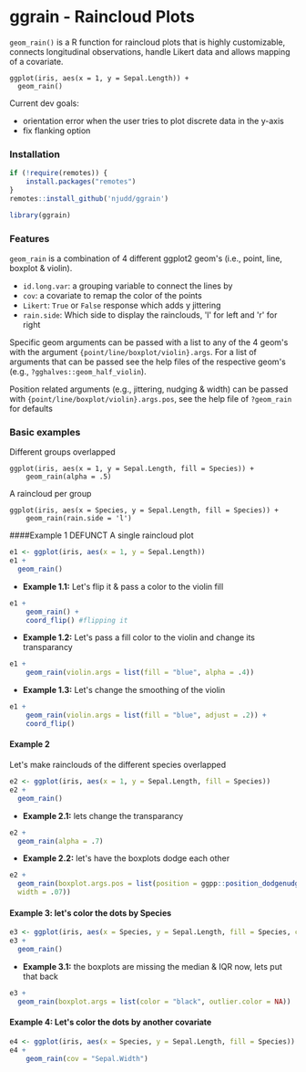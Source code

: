 # ggrain - Raincloud Plots

`geom_rain()` is a R function for raincloud plots that is highly customizable, connects longitudinal observations, handle Likert data and allows mapping of a covariate.

```
ggplot(iris, aes(x = 1, y = Sepal.Length)) +
  geom_rain()
```

Current dev goals:

- orientation error when the user tries to plot discrete data in the y-axis
- fix flanking option


### Installation

```r
if (!require(remotes)) {
    install.packages("remotes")
}
remotes::install_github('njudd/ggrain')

library(ggrain)
```

### Features


`geom_rain` is a combination of 4 different ggplot2 geom's (i.e., point, line, boxplot & violin).

- `id.long.var`: a grouping variable to connect the lines by
- `cov`: a covariate to remap the color of the points
- `Likert`: `True` or `False` response which adds y jittering
- `rain.side`: Which side to display the rainclouds, 'l' for left and 'r' for right

Specific geom arguments can be passed with a list to any of the 4 geom's with the argument `{point/line/boxplot/violin}.args`. For a list of arguments that can be passed see the help files of the respective geom's (e.g., `?gghalves::geom_half_violin`).

Position related arguments (e.g., jittering, nudging & width) can be passed with `{point/line/boxplot/violin}.args.pos`, see the help file of `?geom_rain` for defaults


### Basic examples

Different groups overlapped

```
ggplot(iris, aes(x = 1, y = Sepal.Length, fill = Species)) +
	geom_rain(alpha = .5)
```
A raincloud per group

```
ggplot(iris, aes(x = Species, y = Sepal.Length, fill = Species)) +
	geom_rain(rain.side = 'l')
```

####Example 1 DEFUNCT
A single raincloud plot

```r
e1 <- ggplot(iris, aes(x = 1, y = Sepal.Length)) 
e1 +
  geom_rain()
```
- **Example 1.1:** Let's flip it & pass a color to the violin fill

```r
e1 +    geom_rain() + 
    coord_flip() #flipping it
```

- **Example 1.2:** Let's pass a fill color to the violin and change its transparancy

```r 
e1 +    geom_rain(violin.args = list(fill = "blue", alpha = .4))
```


- **Example 1.3:** Let's change the smoothing of the violin

```r
e1 +    geom_rain(violin.args = list(fill = "blue", adjust = .2)) + 
    coord_flip()
```
#### Example 2
Let's make rainclouds of the different species overlapped

```r
e2 <- ggplot(iris, aes(x = 1, y = Sepal.Length, fill = Species)) 
e2 +
  geom_rain()
```


- **Example 2.1:** lets change the transparancy

```r
e2 +
  geom_rain(alpha = .7)
```

- **Example 2.2:** let's have the boxplots dodge each other

```r
e2 +
  geom_rain(boxplot.args.pos = list(position = ggpp::position_dodgenudge(x = .1), 
  width = .07))
```

#### Example 3: let's color the dots by Species

```r
e3 <- ggplot(iris, aes(x = Species, y = Sepal.Length, fill = Species, color = Species)) 
e3 +
  geom_rain()
```
- **Example 3.1:** the boxplots are missing the median & IQR now, lets put that back

```r
e3 +
  geom_rain(boxplot.args = list(color = "black", outlier.color = NA))
```

#### Example 4: Let's color the dots by another covariate
```r
e4 <- ggplot(iris, aes(x = Species, y = Sepal.Length, fill = Species))
e4 + 
	geom_rain(cov = "Sepal.Width")

```
